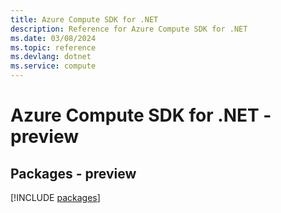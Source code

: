 ```yaml
---
title: Azure Compute SDK for .NET
description: Reference for Azure Compute SDK for .NET
ms.date: 03/08/2024
ms.topic: reference
ms.devlang: dotnet
ms.service: compute
---
```

# Azure Compute SDK for .NET - preview
## Packages - preview
[!INCLUDE [packages](compute-index.md)]